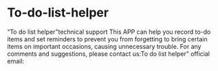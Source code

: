 # To-do-list-helper
“To do list helper”technical support
This APP can help you record to-do items and set reminders to prevent you from forgetting to bring certain items on important occasions, causing unnecessary trouble.
For any comments and suggestions, please contact us:To do list helper” official email:
